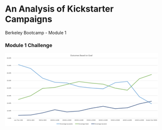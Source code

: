 # An Analysis of Kickstarter Campaigns

Berkeley Bootcamp - Module 1



### Module 1 Challenge


![alt text](outcomes_based_on_goal.png)


